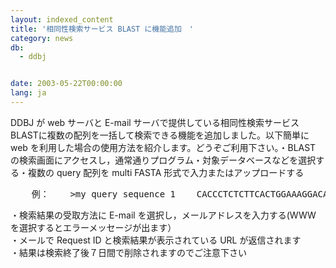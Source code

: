 ```yaml
---
layout: indexed_content
title: '相同性検索サービス BLAST に機能追加　'
category: news
db:
  - ddbj


date: 2003-05-22T00:00:00
lang: ja
---
```


DDBJ が web サーバと E-mail サーバで提供している相同性検索サービス BLASTに複数の配列を一括して検索できる機能を追加しました。以下簡単に web を利用した場合の使用方法を紹介します。どうぞご利用下さい。・BLAST の検索画面にアクセスし，通常通りプログラム・対象データベースなどを選択する・複数の query 配列を multi FASTA 形式で入力またはアップロードする
<pre class="flatfile">    例：    &gt;my query sequence 1    CACCCTCTCTTCACTGGAAAGGACACCATGAGCACGGAAAGCATGATCCAGGACGTGGAA    GCTGGCCGAGGAGGCGCTCCCCAGGAAGACAGCAGGGCCCCAGGGCTCCAGGCGGTGCTG    GTTCCTCAGCCTCTTCTCCTTCCTGCTCGTGGCAGGCGCCGCCAC    &gt;my query sequence 2    GGCCAGGGCACCCAGTCTGAGAACAGCTGCACCCGCTTCCCAGGCAACCTGCCTCACATG    CTTCGAGACCTCCGAGATGCCTTCAGCAGAGTGAAGACTTTCTTTCAAATGAAGGATCAG    CTGGACAACATATTGTTAAAGGAGTCCTTGCTGGAGGACTTTAAG    &gt;my query sequence 3    ATGGGTCTCACCTCCCAACTGCTTCCCCCTCTGTTCTTCCTGCTAGCATGTGCCGGCAAC    TTTGCCCACGGACACAACTGCCATATCGCCTTACGGGAGATCATCGAAACTCTGAACAGC    CTCACAGAGCAGAAGACTCTGTGCACCAAGTTGACCATAACGGAC    </code></pre>

<p>・検索結果の受取方法に E-mail を選択し，メールアドレスを入力する(WWW を選択するとエラーメッセージが出ます）<br>・メールで Request ID と検索結果が表示されている URL が返信されます<br>・結果は検索終了後７日間で削除されますのでご注意下さい</p>
